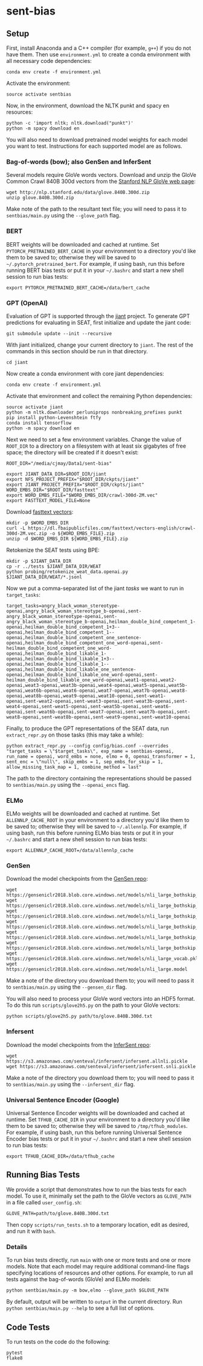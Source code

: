 # sent-bias

## Setup

First, install Anaconda and a C++ compiler (for example, `g++`) if you
do not have them.  Then
use `environment.yml` to create a conda environment with all necessary
code dependencies:

```
conda env create -f environment.yml
```

Activate the environment:

```
source activate sentbias
```

Now, in the environment, download the NLTK punkt and spacy en
resources:

```
python -c 'import nltk; nltk.download("punkt")'
python -m spacy download en
```

You will also need to download pretrained model weights for each model
you want to test.  Instructions for each supported model are as
follows.

### Bag-of-words (bow); also GenSen and InferSent

Several models require GloVe words vectors.  Download and unzip the
GloVe Common Crawl 840B 300d vectors from the [Stanford NLP GloVe web
page](https://nlp.stanford.edu/projects/glove/):

```
wget http://nlp.stanford.edu/data/glove.840B.300d.zip
unzip glove.840B.300d.zip
```

Make note of the path to the resultant text file; you will need to pass
it to `sentbias/main.py` using the `--glove_path` flag.

### BERT

BERT weights will be downloaded and cached at runtime.  Set `PYTORCH_PRETRAINED_BERT_CACHE` in your environment to a directory you'd like them to be saved to; otherwise they will be saved to `~/.pytorch_pretrained_bert`.  For example, if using bash, run this before running BERT bias tests or put it in your `~/.bashrc` and start a new shell session to run bias tests:

```
export PYTORCH_PRETRAINED_BERT_CACHE=/data/bert_cache
```

### GPT (OpenAI)

Evaluation of GPT is supported through the [jiant](https://github.com/jsalt18-sentence-repl/jiant) project.  To generate GPT predictions for evaluating in SEAT, first initialize and update the jiant code:

```
git submodule update --init --recursive
```

With jiant initialized, change your current directory to `jiant`.  The rest of the commands in this section should be run in that directory.

```
cd jiant
```

Now create a conda environment with core jiant dependencies:

```
conda env create -f environment.yml
```

Activate that environment and collect the remaining Python dependencies:

```
source activate jiant
python -m nltk.downloader perluniprops nonbreaking_prefixes punkt
pip install python-Levenshtein ftfy
conda install tensorflow
python -m spacy download en
```

Next we need to set a few environment variables.  Change the value of `ROOT_DIR` to a directory on a filesystem with at least six gigabytes of free space; the directory will be created if it doesn't exist:

```
ROOT_DIR="/media/cjmay/Data1/sent-bias"

export JIANT_DATA_DIR=$ROOT_DIR/jiant
export NFS_PROJECT_PREFIX="$ROOT_DIR/ckpts/jiant"
export JIANT_PROJECT_PREFIX="$ROOT_DIR/ckpts/jiant"
WORD_EMBS_DIR="$ROOT_DIR/fasttext"
export WORD_EMBS_FILE="$WORD_EMBS_DIR/crawl-300d-2M.vec"
export FASTTEXT_MODEL_FILE=None
```

Download [fasttext vectors](https://fasttext.cc/docs/en/english-vectors.html):

```
mkdir -p $WORD_EMBS_DIR
curl -L https://dl.fbaipublicfiles.com/fasttext/vectors-english/crawl-300d-2M.vec.zip -o ${WORD_EMBS_FILE}.zip
unzip -d $WORD_EMBS_DIR ${WORD_EMBS_FILE}.zip
```

Retokenize the SEAT tests using BPE:

```
mkdir -p $JIANT_DATA_DIR
cp -r ../tests $JIANT_DATA_DIR/WEAT
python probing/retokenize_weat_data.openai.py $JIANT_DATA_DIR/WEAT/*.jsonl
```

Now we put a comma-separated list of the jiant *tasks* we want to run in `target_tasks`:

```
target_tasks=angry_black_woman_stereotype-openai,angry_black_woman_stereotype_b-openai,sent-angry_black_woman_stereotype-openai,sent-angry_black_woman_stereotype_b-openai,heilman_double_bind_competent_1-openai,heilman_double_bind_competent_1+3--openai,heilman_double_bind_competent_1--openai,heilman_double_bind_competent_one_sentence-openai,heilman_double_bind_competent_one_word-openai,sent-heilman_double_bind_competent_one_word-openai,heilman_double_bind_likable_1-openai,heilman_double_bind_likable_1+3--openai,heilman_double_bind_likable_1--openai,heilman_double_bind_likable_one_sentence-openai,heilman_double_bind_likable_one_word-openai,sent-heilman_double_bind_likable_one_word-openai,weat1-openai,weat2-openai,weat3-openai,weat3b-openai,weat4-openai,weat5-openai,weat5b-openai,weat6b-openai,weat6-openai,weat7-openai,weat7b-openai,weat8-openai,weat8b-openai,weat9-openai,weat10-openai,sent-weat1-openai,sent-weat2-openai,sent-weat3-openai,sent-weat3b-openai,sent-weat4-openai,sent-weat5-openai,sent-weat5b-openai,sent-weat6-openai,sent-weat6b-openai,sent-weat7-openai,sent-weat7b-openai,sent-weat8-openai,sent-weat8b-openai,sent-weat9-openai,sent-weat10-openai
```

Finally, to produce the GPT representations of the SEAT data, run `extract_repr.py` on those tasks (this may take a while):

```
python extract_repr.py --config config/bias.conf --overrides "target_tasks = \"$target_tasks\", exp_name = sentbias-openai, run_name = openai, word_embs = none, elmo = 0, openai_transformer = 1, sent_enc = \"null\", skip_embs = 1, sep_embs_for_skip = 1, allow_missing_task_map = 1, combine_method = last"
```

The path to the directory containing the representations should be passed to `sentbias/main.py` using the `--openai_encs` flag.

### ELMo

ELMo weights will be downloaded and cached at runtime.  Set `ALLENNLP_CACHE_ROOT` in your environment to a directory you'd like them to be saved to; otherwise they will be saved to `~/.allennlp`.  For example, if using bash, run this before running ELMo bias tests or put it in your `~/.bashrc` and start a new shell session to run bias tests:

```
export ALLENNLP_CACHE_ROOT=/data/allennlp_cache
```

### GenSen

Download the model checkpoints from the [GenSen repo](https://github.com/Maluuba/gensen#setting-up-models--pre-trained-word-vecotrs):

```
wget https://genseniclr2018.blob.core.windows.net/models/nli_large_bothskip_2layer_vocab.pkl
wget https://genseniclr2018.blob.core.windows.net/models/nli_large_bothskip_2layer.model
wget https://genseniclr2018.blob.core.windows.net/models/nli_large_bothskip_parse_vocab.pkl
wget https://genseniclr2018.blob.core.windows.net/models/nli_large_bothskip_parse.model
wget https://genseniclr2018.blob.core.windows.net/models/nli_large_bothskip_vocab.pkl
wget https://genseniclr2018.blob.core.windows.net/models/nli_large_bothskip.model
wget https://genseniclr2018.blob.core.windows.net/models/nli_large_vocab.pkl
wget https://genseniclr2018.blob.core.windows.net/models/nli_large.model
```

Make a note of the directory you download them to; you will need to pass it to `sentbias/main.py` using the `--gensen_dir` flag.

You will also need to process your GloVe word vectors into an HDF5 format.  To do this run `scripts/glove2h5.py` on the path to your GloVe vectors:

```
python scripts/glove2h5.py path/to/glove.840B.300d.txt
```

### Infersent

Download the model checkpoints from the [InferSent repo](https://github.com/facebookresearch/InferSent):

```
wget https://s3.amazonaws.com/senteval/infersent/infersent.allnli.pickle
wget https://s3.amazonaws.com/senteval/infersent/infersent.snli.pickle
```

Make a note of the directory you download them to; you will need to pass it to `sentbias/main.py` using the `--infersent_dir` flag.

### Universal Sentence Encoder (Google)

Universal Sentence Encoder weights will be downloaded and cached at runtime.  Set `TFHUB_CACHE_DIR` in your environment to a directory you'd like them to be saved to; otherwise they will be saved to `/tmp/tfhub_modules`.  For example, if using bash, run this before running Universal Sentence Encoder bias tests or put it in your `~/.bashrc` and start a new shell session to run bias tests:

```
export TFHUB_CACHE_DIR=/data/tfhub_cache
```

## Running Bias Tests

We provide a script that demonstrates how to run the bias tests for each model.  To use it, minimally set the path to the GloVe vectors as `GLOVE_PATH` in a file called `user_config.sh`:

```
GLOVE_PATH=path/to/glove.840B.300d.txt
```

Then copy `scripts/run_tests.sh` to a temporary location, edit as desired, and run it with `bash`.

### Details

To run bias tests directly, run `main` with one or more tests and one or more models.  Note that each model may require additional command-line flags specifying locations of resources and other options. For example, to run all tests against the bag-of-words (GloVe) and ELMo models:

```
python sentbias/main.py -m bow,elmo --glove_path $GLOVE_PATH
```

By default, output will be written to `output` in the current directory.
Run `python sentbias/main.py --help` to see a full list of options.

## Code Tests

To run tests on the code do the following:

```
pytest
flake8
```
